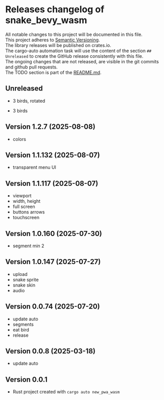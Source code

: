 # Releases changelog of snake_bevy_wasm

All notable changes to this project will be documented in this file.  
This project adheres to [Semantic Versioning](https://semver.org/spec/v2.0.0.html).  
The library releases will be published on crates.io.  
The cargo-auto automation task will use the content of the section `## Unreleased` to create
the GitHub release consistently with this file.  
The ongoing changes that are not released, are visible in the git commits and github pull requests.  
The TODO section is part of the [README.md](https://github.com/automation-tasks-rs/snake_bevy_wasm).  

## Unreleased

- 3 birds, rotated

- 3 birds

## Version 1.2.7 (2025-08-08)

- colors

## Version 1.1.132 (2025-08-07)

- transparent menu UI

## Version 1.1.117 (2025-08-07)

- viewport
- width, height
- full screen
- buttons arrows
- touchscreen

## Version 1.0.160 (2025-07-30)

- segment min 2

## Version 1.0.147 (2025-07-27)

- upload
- snake sprite
- snake skin
- audio

## Version 0.0.74 (2025-07-20)

- update auto
- segments
- eat bird
- release

## Version 0.0.8 (2025-03-18)

- update auto

## Version 0.0.1

- Rust project created with `cargo auto new_pwa_wasm`
